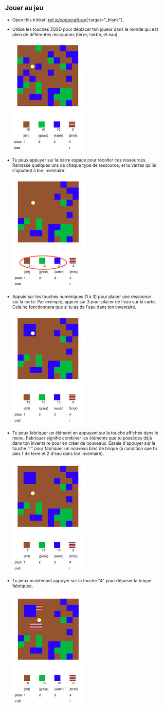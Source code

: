 ## Jouer au jeu

+ Open this trinket: [rpf.io/codecraft-on](http://rpf.io/codecraft-on){:target="_blank"}.

+ Utilise les touches ZQSD pour déplacer ton joueur dans le monde qui est plein de différentes ressources (terre, herbe, et eau).
    
    ![capture d'écran](images/craft-move.png)

+ Tu peux appuyer sur la barre espace pour récolter ces ressources. Ramasse quelques uns de chaque type de ressource, et tu verras qu'ils s'ajoutent à ton inventaire.
    
    ![capture d'écran](images/craft-pickup.png)

+ Appuie sur les touches numériques (1 à 3) pour placer une ressource sur la carte. Par exemple, appuie sur 3 pour placer de l'eau sur la carte. Cela ne fonctionnera que si tu as de l'eau dans ton inventaire.
    
    ![capture d'écran](images/craft-place-water.png)

+ Tu peux fabriquer un élément en appuyant sur la touche affichée dans le menu. Fabriquer signifie combiner les éléments que tu possèdes déjà dans ton inventaire pour en créer de nouveaux. Essaie d'appuyer sur la touche "r" pour fabriquer un nouveau bloc de brique (à condition que tu aies 1 de terre et 2 d'eau dans ton inventaire).
    
    ![capture d'écran](images/craft-craft-brick.png)

+ Tu peux maintenant appuyer sur la touche "4" pour déposer la brique fabriquée.
    
    ![capture d'écran](images/craft-place-brick.png)